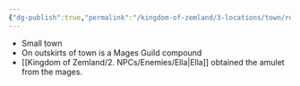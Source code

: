 ```yaml
---
{"dg-publish":true,"permalink":"/kingdom-of-zemland/3-locations/town/rose-falls/","tags":["Town"]}
---
```


- Small town
- On outskirts of town is a Mages Guild compound
- [[Kingdom of Zemland/2. NPCs/Enemies/Ella\|Ella]] obtained the amulet from the mages.

